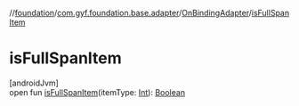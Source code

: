 //[foundation](../../../index.md)/[com.gyf.foundation.base.adapter](../index.md)/[OnBindingAdapter](index.md)/[isFullSpanItem](is-full-span-item.md)

# isFullSpanItem

[androidJvm]\
open fun [isFullSpanItem](is-full-span-item.md)(itemType: [Int](https://kotlinlang.org/api/core/kotlin-stdlib/kotlin/-int/index.html)): [Boolean](https://kotlinlang.org/api/core/kotlin-stdlib/kotlin/-boolean/index.html)